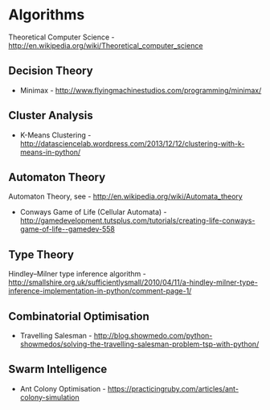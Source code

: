 Algorithms
==========

Theoretical Computer Science - http://en.wikipedia.org/wiki/Theoretical_computer_science

Decision Theory
---------------

* Minimax - http://www.flyingmachinestudios.com/programming/minimax/

Cluster Analysis
---------------

* K-Means Clustering - http://datasciencelab.wordpress.com/2013/12/12/clustering-with-k-means-in-python/

Automaton Theory
----------------

Automaton Theory, see - http://en.wikipedia.org/wiki/Automata_theory

* Conways Game of Life (Cellular Automata) - http://gamedevelopment.tutsplus.com/tutorials/creating-life-conways-game-of-life--gamedev-558

Type Theory
-----------

Hindley–Milner type inference algorithm - http://smallshire.org.uk/sufficientlysmall/2010/04/11/a-hindley-milner-type-inference-implementation-in-python/comment-page-1/

Combinatorial Optimisation
--------------------------

* Travelling Salesman - http://blog.showmedo.com/python-showmedos/solving-the-travelling-salesman-problem-tsp-with-python/

Swarm Intelligence
------------------

* Ant Colony Optimisation - https://practicingruby.com/articles/ant-colony-simulation
